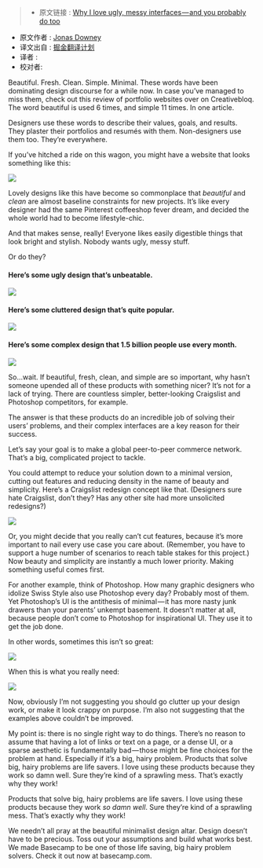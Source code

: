 >* 原文链接 : [Why I love ugly, messy interfaces — and you probably do too](https://m.signalvnoise.com/why-i-love-ugly-messy-interfaces-and-you-probably-do-too-edff4a896a83#.9ktye0b9m)
* 原文作者 : [Jonas Downey](https://medium.com/@jonasdowney)
* 译文出自 : [掘金翻译计划](https://github.com/xitu/gold-miner)
* 译者 : 
* 校对者:

Beautiful. Fresh. Clean. Simple. Minimal. These words have been dominating design discourse for a while now. In case you’ve managed to miss them, check out this review of portfolio websites over on Creativebloq. The word beautiful is used 6 times, and simple 11 times. In one article.

Designers use these words to describe their values, goals, and results. They plaster their portfolios and resumés with them. Non-designers use them too. They’re everywhere.

If you’ve hitched a ride on this wagon, you might have a website that looks something like this:

![](http://ww3.sinaimg.cn/large/a490147fgw1f2p9je65eqj20wa0tuaix.jpg)

Lovely designs like this have become so commonplace that _beautiful_ and _clean_ are almost baseline constraints for new projects. It’s like every designer had the same Pinterest coffeeshop fever dream, and decided the whole world had to become lifestyle-chic.

And that makes sense, really! Everyone likes easily digestible things that look bright and stylish. Nobody wants ugly, messy stuff.

Or do they?

#### Here’s some ugly design that’s unbeatable.

![](http://ww3.sinaimg.cn/large/a490147fgw1f2p9lj1q9zj20xc0qrtl1.jpg)

#### Here’s some cluttered design that’s quite popular.

![](http://ww1.sinaimg.cn/large/a490147fgw1f2p9lx308wj20xc0pqdka.jpg)

#### Here’s some complex design that 1.5 billion people use every month.

![](http://ww1.sinaimg.cn/large/a490147fgw1f2p9m8c0rnj20xc0riqdh.jpg)

So…wait. If beautiful, fresh, clean, and simple are so important, why hasn’t someone upended all of these products with something nicer? It’s not for a lack of trying. There are countless simpler, better-looking Craigslist and Photoshop competitors, for example.

The answer is that these products do an incredible job of solving their users’ problems, and their complex interfaces are a key reason for their success.

Let’s say your goal is to make a global peer-to-peer commerce network. That’s a big, complicated project to tackle.

You could attempt to reduce your solution down to a minimal version, cutting out features and reducing density in the name of beauty and simplicity. Here’s a Craigslist redesign concept like that. (Designers sure hate Craigslist, don’t they? Has any other site had more unsolicited redesigns?)

![](http://ww4.sinaimg.cn/large/a490147fgw1f2p9mpbsv9j20m80dwdha.jpg)

Or, you might decide that you really can’t cut features, because it’s more important to nail every use case you care about. (Remember, you have to support a huge number of scenarios to reach table stakes for this project.) Now beauty and simplicity are instantly a much lower priority. Making something useful comes first.

For another example, think of Photoshop. How many graphic designers who idolize Swiss Style also use Photoshop every day? Probably most of them. Yet Photoshop’s UI is the antithesis of minimal — it has more nasty junk drawers than your parents’ unkempt basement. It doesn’t matter at all, because people don’t come to Photoshop for inspirational UI. They use it to get the job done.

In other words, sometimes this isn’t so great:

![](http://ww1.sinaimg.cn/large/a490147fgw1f2p9n56c23j20aq0bdwf0.jpg)

When this is what you really need:

![](http://ww4.sinaimg.cn/large/a490147fgw1f2p9ng4br1j20dh09e405.jpg)

Now, obviously I’m not suggesting you should go clutter up your design work, or make it look crappy on purpose. I’m also not suggesting that the examples above couldn’t be improved.

My point is: there is no single right way to do things. There’s no reason to assume that having a lot of links or text on a page, or a dense UI, or a sparse aesthetic is fundamentally bad — those might be fine choices for the problem at hand. Especially if it’s a big, hairy problem. Products that solve big, hairy problems are life savers. I love using these products because they work so damn well. Sure they’re kind of a sprawling mess. That’s exactly why they work!

Products that solve big, hairy problems are life savers. I love using these products because they work _so damn well_. Sure they’re kind of a sprawling mess. That’s exactly why they work!

We needn’t all pray at the beautiful minimalist design altar. Design doesn’t have to be precious. Toss out your assumptions and build what works best. We made Basecamp to be one of those life saving, big hairy problem solvers. Check it out now at basecamp.com.

